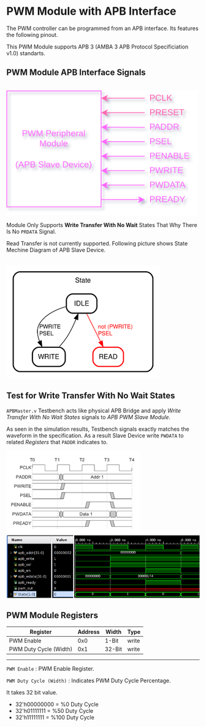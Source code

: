 # PWM Module with APB Interface

The PWM controller can be programmed from an APB interface. Its features the following pinout.

This PWM Module supports APB 3 (AMBA 3 APB Protocol Specificiation v1.0) standarts. 

## PWM Module APB Interface Signals
<br>

<img src="Pictures/APBInterfaceSignals.png" alt="drawing" width="500"/>


Module Only Supports **Write Transfer With No Wait** States That Why There Is No `PRDATA` Signal.

Read Transfer is not currently supported. Following picture shows State Mechine Diagram of APB Slave Device.

<br>

<img src="Pictures/StateMachine_0.svg" alt="drawing" width="400"/>

<br>

## Test for Write Transfer With No Wait States

`APBMaster.v` Testbench acts like physical APB Bridge and apply *Write Transfer With No Wait States* signals to *APB PWM Slave Module*. 

As seen in the simulation results, Testbench signals exactly matches the waveform in the specification. As a result Slave Device write `PWDATA` to related *Registers* that `PADDR` indicates to.

<p float="left">
  <img src="Pictures/APB_WriteTransfers.png" width="350" />
  <img src="Pictures/APB_Master_TB.png" width="600" /> 
</p>


## PWM Module Registers 

| Register               | Address | Width  | Type  |
| ---------------------- | ------- | ------ | ----- |
| PWM Enable             | 0x0     | 1-Bit  | write |
| PWM Duty Cycle (Width) | 0x1     | 32-Bit | write |

---

`PWM Enable` : PWM Enable Register. 

`PWM Duty Cycle (Width)` : Indicates PWM Duty Cycle Percentage.

It takes 32 bit value. 

- 32'h00000000 = %0 Duty Cycle
- 32'h01111111 = %50 Duty Cycle
- 32'h11111111 = %100 Duty Cycle



